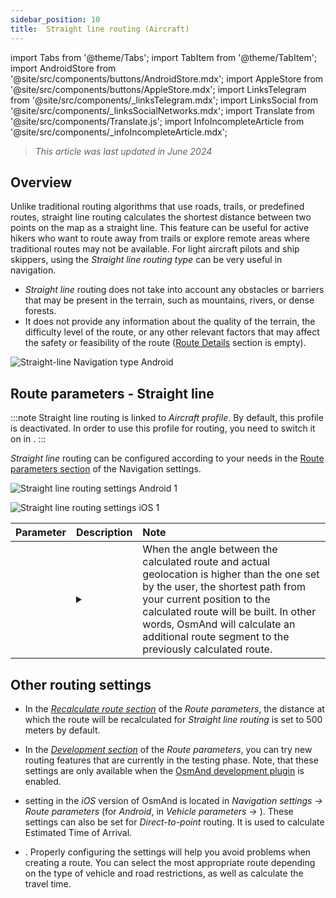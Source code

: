 ```yaml
---
sidebar_position: 10
title:  Straight line routing (Aircraft)
---
```


import Tabs from '@theme/Tabs';
import TabItem from '@theme/TabItem';
import AndroidStore from '@site/src/components/buttons/AndroidStore.mdx';
import AppleStore from '@site/src/components/buttons/AppleStore.mdx';
import LinksTelegram from '@site/src/components/_linksTelegram.mdx';
import LinksSocial from '@site/src/components/_linksSocialNetworks.mdx';
import Translate from '@site/src/components/Translate.js';
import InfoIncompleteArticle from '@site/src/components/_infoIncompleteArticle.mdx';

<InfoIncompleteArticle/>

> *This article was last updated in June 2024*

## Overview

Unlike traditional routing algorithms that use roads, trails, or predefined routes, straight line routing calculates the shortest distance between two points on the map as a straight line. This feature can be useful for active hikers who want to route away from trails or explore remote areas where traditional routes may not be available. For light aircraft pilots and ship skippers, using the *Straight line routing type* can be very useful in navigation.  

<!-- ![Straight line Navigation example Android 1](@site/static/img/navigation/routing/straight_line_routing_andr_1.png) ![Straight line Navigation example Android 1](@site/static/img/navigation/routing/straight_line_routing_andr_2.png)  -->

- *Straight line* routing does not take into account any obstacles or barriers that may be present in the terrain, such as mountains, rivers, or dense forests.
- It does not provide any information about the quality of the terrain, the difficulty level of the route, or any other relevant factors that may affect the safety or feasibility of the route ([Route Details](../setup/route-details.md) section is empty).   

![Straight-line Navigation type Android](@site/static/img/navigation/routing/straight_line_routing_andr.png)


## Route parameters - Straight line

:::note
Straight line routing is linked to *Aircraft profile*. By default, this profile is deactivated. In order to use this profile for routing, you need to switch it on in *<Translate android="true" ids="shared_string_menu,shared_string_settings,application_profiles"/>*.
:::

*Straight line* routing can be configured according to your needs in the [Route parameters section](../guidance/navigation-settings.md#route-parameters) of the Navigation settings.  

<Tabs groupId="operating-systems">

<TabItem value="android" label="Android">  

![Straight line routing settings Android 1](@site/static/img/navigation/routing/aircraft_routing_andr.png) 

</TabItem>

<TabItem value="ios" label="iOS">

![Straight line routing settings iOS 1](@site/static/img/navigation/routing/straight_line_ios.png)

</TabItem>

</Tabs>

| Parameter | Description | Note |
|:------------|:---------------|:---------------|
| *<Translate android="true" ids="recalc_angle_dialog_title"/>* |  <details><summary> <Translate android="true" ids="recalc_angle_dialog_descr"/>  </summary>![Straight line recalculation Android](@site/static/img/navigation/routing/straight_line_recalculation_andr.png) </details>  | When the angle between the calculated route and actual geolocation is higher than the one set by the user, the shortest path from your current position to the calculated route will be built. In other words, OsmAnd will calculate an additional route segment to the previously calculated route. |  


## Other routing settings

- In the [*Recalculate route section*](../../navigation/guidance/navigation-settings.md#recalculate-route) of the *Route parameters*, the distance at which the route will be recalculated for *Straight line routing* is set to 500 meters by default.

- In the [*Development section*](../guidance/navigation-settings.md#development-settings) of the *Route parameters*, you can try new routing features that are currently in the testing phase. Note, that these settings are only available when the [OsmAnd development plugin](../../plugins/development.md) is enabled.

- *[<Translate ios="true" ids="road_speeds"/>](../guidance/navigation-settings.md#road-speeds)* setting in the *iOS* version of OsmAnd is located in *Navigation settings → Route parameters* (for *Android*, in *Vehicle parameters → [<Translate android="true" ids="default_speed_setting_title"/>](../guidance/navigation-settings.md#default-speed--road-speeds)*). These settings can also be set for *Direct-to-point* routing. It is used to calculate Estimated Time of Arrival. 

- *[<Translate ios="true" ids="vehicle_parameters"/>](../guidance/navigation-settings.md#vehicle-parameters)*. Properly configuring the settings will help you avoid problems when creating a route. You can select the most appropriate route depending on the type of vehicle and road restrictions, as well as calculate the travel time.
